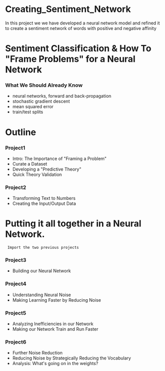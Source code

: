 # Creating_Sentiment_Network
In this project we we have developed a neural network model and refined it to create a sentiment network of words with positive and negative affinity

# Sentiment Classification & How To "Frame Problems" for a Neural Network

### What We Should Already Know
 * neural networks, forward and back-propagation
 * stochastic gradient descent
 * mean squared error
 * train/test splits

# Outline
 ### Project1 
 * Intro: The Importance of "Framing a Problem"
 * Curate a Dataset
 * Developing a "Predictive Theory"
 * Quick Theory Validation
  
 ### Project2 
 * Transforming Text to Numbers
 * Creating the Input/Output Data
 
 # Putting it all together in a Neural Network.
     Import the two previous projects
 
 ### Project3 
 * Building our Neural Network
 
 ### Project4
 * Understanding Neural Noise
 * Making Learning Faster by Reducing Noise
 
 ### Project5
 * Analyzing Inefficiencies in our Network
 * Making our Network Train and Run Faster
 
  ### Project6
 * Further Noise Reduction
 * Reducing Noise by Strategically Reducing the Vocabulary
 * Analysis: What's going on in the weights?
 
 
